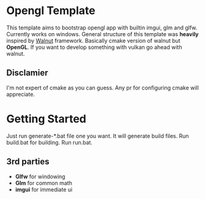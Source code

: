 # Opengl Template

This template aims to bootstrap opengl app with builtin imgui, glm and glfw. Currently works on windows. General structure of this template was **heavily** inspired by [Walnut](https://github.com/StudioCherno/Walnut) framework. Basically cmake version of walnut but **OpenGL**. If you want to develop something with vulkan go ahead with walnut.

## Disclamier

I'm not expert of cmake as you can guess. Any pr for configuring cmake will appreciate.

# Getting Started

Just run generate-\*.bat file one you want. It will generate build files. Run build.bat for building. Run run.bat.

## 3rd parties

- **Glfw** for windowing
- **Glm** for common math
- **imgui** for immediate ui
